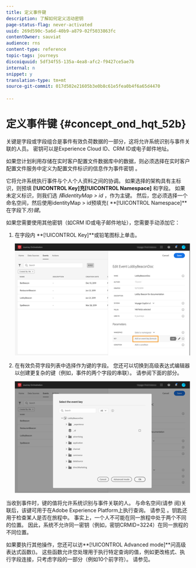 ```yaml
---
title: 定义事件键
description: 了解如何定义活动密钥
page-status-flag: never-activated
uuid: 269d590c-5a6d-40b9-a879-02f5033863fc
contentOwner: sauviat
audience: rns
content-type: reference
topic-tags: journeys
discoiquuid: 5df34f55-135a-4ea8-afc2-f9427ce5ae7b
internal: n
snippet: y
translation-type: tm+mt
source-git-commit: 017d502e21605b3e0b8c61e5fea0b4f6a65d4470

---
```



# 定义事件键 {#concept_ond_hqt_52b}

关键是字段或字段组合是事件有效负荷数据的一部分，这将允许系统识别与事件关联的人员。 密钥可以是Experience Cloud ID、CRM ID或电子邮件地址。

如果您计划利用存储在实时客户配置文件数据库中的数据，则必须选择在实时客户配置文件服务中定义为配置文件标识的信息作为事件密钥 [](https://www.adobe.io/apis/cloudplatform/dataservices/profile-identity-segmentation/profile-identity-segmentation-services.html#!api-specification/markdown/narrative/technical_overview/unified_profile_architectural_overview/unified_profile_architectural_overview.md)。

它将允许系统执行事件与个人个人资料之间的协调。 如果选择的架构具有主标识，则预填 **[!UICONTROL Key]**充**[!UICONTROL Namespace]** 和字段。 如果未定义标识，则我们选 _择identityMap > id_ ，作为主键。 然后，您必须选择一个命名空间，然后使用identityMap > id预填充( **[!UICONTROL Namespace]**在字段下&#x200B;_方)键_。

如果您需要使用其他密钥（如CRM ID或电子邮件地址），您需要手动添加它：

1. 在字段内 **[!UICONTROL Key]**或铅笔图标上单击。

   ![](../assets/journey16.png)

1. 在有效负荷字段列表中选择作为键的字段。 您还可以切换到高级表达式编辑器以创建更复杂的键（例如，事件的两个字段的串联）。 请参阅下面的部分。

   ![](../assets/journey20.png)

当收到事件时，键的值将允许系统识别与事件关联的人。 与命名空间(请参 [](../event/selecting-the-namespace.md)阅)关联后，该键可用于在Adobe Experience Platform上执行查询。 请参见 [](../building-journeys/about-orchestration-activities.md)。钥匙还用于检查某人是否在旅程中。 事实上，一个人不可能在同一旅程中处于两个不同的位置。 因此，系统不允许同一密钥（例如，密钥CRMID=3224）在同一旅程的不同位置。

如果要执行其他操作，您还可以访&#x200B;**[!UICONTROL Advanced mode]**问高级表达式函数()。 这些函数允许您处理用于执行特定查询的值，例如更改格式、执行字段连接，只考虑字段的一部分（例如10个前字符）。 请参见[](../expression/expressionadvanced.md)。
